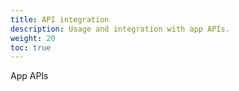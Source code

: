 ```yaml
---
title: API integration
description: Usage and integration with app APIs.
weight: 20
toc: true
---
```


App APIs